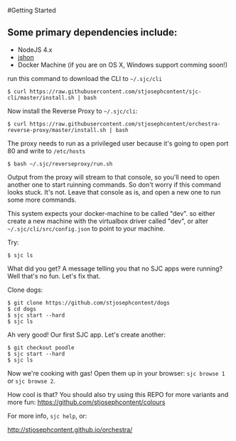 #Getting Started

## Some primary dependencies include:
- NodeJS 4.x
- [jshon](http://kmkeen.com/jshon/)
- Docker Machine (if you are on OS X, Windows support comming soon!)

run this command to download the CLI to `~/.sjc/cli`

````
$ curl https://raw.githubusercontent.com/stjosephcontent/sjc-cli/master/install.sh | bash
````

Now install the Reverse Proxy to `~/.sjc/cli`:

````
$ curl https://raw.githubusercontent.com/stjosephcontent/orchestra-reverse-proxy/master/install.sh | bash
````

The proxy needs to run as a privileged user because it's going to open port 80 and write to `/etc/hosts`

````
$ bash ~/.sjc/reverseproxy/run.sh
````

Output from the proxy will stream to that console, so you'll need to open another one to start ruinning commands. So don't worry if this command looks stuck. It's not. Leave that console as is, and open a new one to run some more commands.

This system expects your docker-machine to be called "dev". so either create a new machine with the virtualbox driver called "dev", or alter `~/.sjc/cli/src/config.json` to point to your machine.

Try: 

````
$ sjc ls
````

What did you get? A message telling you that no SJC apps were running? Well that's no fun. Let's fix that.

Clone dogs:

````
$ git clone https://github.com/stjosephcontent/dogs
$ cd dogs
$ sjc start --hard
$ sjc ls
````

Ah very good! Our first SJC app. Let's create another:

```
$ git checkout poodle
$ sjc start --hard
$ sjc ls
```

Now we're cooking with gas! Open them up in your browser: `sjc browse 1` or `sjc browse 2`.

How cool is that? You should also try using this REPO for more variants and more fun: https://github.com/stjosephcontent/colours

For more info, `sjc help`, or:

http://stjosephcontent.github.io/orchestra/